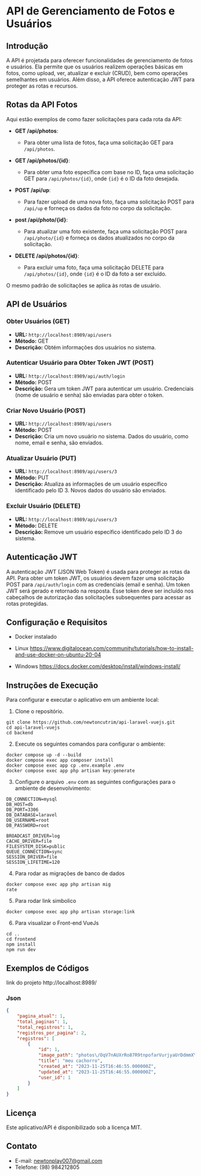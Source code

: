 # API de Gerenciamento de Fotos e Usuários

## Introdução

A API é projetada para oferecer funcionalidades de gerenciamento de fotos e usuários. Ela permite que os usuários realizem operações básicas em fotos, como upload, ver, atualizar e excluir (CRUD), bem como operações semelhantes em usuários. Além disso, a API oferece autenticação JWT para proteger as rotas e recursos.

## Rotas da API Fotos

Aqui estão exemplos de como fazer solicitações para cada rota da API:

- **GET /api/photos**:
  - Para obter uma lista de fotos, faça uma solicitação GET para `/api/photos`.

- **GET /api/photos/{id}**:
  - Para obter uma foto específica com base no ID, faça uma solicitação GET para `/api/photos/{id}`, onde `{id}` é o ID da foto desejada.

- **POST /api/up**:
  - Para fazer upload de uma nova foto, faça uma solicitação POST para `/api/up` e forneça os dados da foto no corpo da solicitação. 

- **post /api/photo/{id}**:
  - Para atualizar uma foto existente, faça uma solicitação POST para `/api/photo/{id}` e forneça os dados atualizados no corpo da solicitação.

- **DELETE /api/photos/{id}**:
  - Para excluir uma foto, faça uma solicitação DELETE para `/api/photos/{id}`, onde `{id}` é o ID da foto a ser excluído.

O mesmo padrão de solicitações se aplica às rotas de usuário.

## API de Usuários

### Obter Usuários (GET)
- **URL:** `http://localhost:8989/api/users`
- **Método:** GET
- **Descrição:** Obtém informações dos usuários no sistema.

### Autenticar Usuário para Obter Token JWT (POST)
- **URL:** `http://localhost:8989/api/auth/login`
- **Método:** POST
- **Descrição:** Gera um token JWT para autenticar um usuário. Credenciais (nome de usuário e senha) são enviadas para obter o token.

### Criar Novo Usuário (POST)
- **URL:** `http://localhost:8989/api/users`
- **Método:** POST
- **Descrição:** Cria um novo usuário no sistema. Dados do usuário, como nome, email e senha, são enviados.

### Atualizar Usuário (PUT)
- **URL:** `http://localhost:8989/api/users/3`
- **Método:** PUT
- **Descrição:** Atualiza as informações de um usuário específico identificado pelo ID 3. Novos dados do usuário são enviados.

### Excluir Usuário (DELETE)
- **URL:** `http://localhost:8989/api/users/3`
- **Método:** DELETE
- **Descrição:** Remove um usuário específico identificado pelo ID 3 do sistema.


## Autenticação JWT

A autenticação JWT (JSON Web Token) é usada para proteger as rotas da API. Para obter um token JWT, os usuários devem fazer uma solicitação POST para `/api/auth/login` com as credenciais (email e senha). Um token JWT será gerado e retornado na resposta. Esse token deve ser incluído nos cabeçalhos de autorização das solicitações subsequentes para acessar as rotas protegidas.

## Configuração e Requisitos

- Docker instalado

- Linux https://www.digitalocean.com/community/tutorials/how-to-install-and-use-docker-on-ubuntu-20-04
- Windows https://docs.docker.com/desktop/install/windows-install/

## Instruções de Execução

Para configurar e executar o aplicativo em um ambiente local:

1. Clone o repositório.
```
git clone https://github.com/newtoncutrim/api-laravel-vuejs.git
cd api-laravel-vuejs
cd backend 
```
2. Execute os seguintes comandos para configurar o ambiente:
```
docker compose up -d --build
docker compose exec app composer install
docker compose exec app cp .env.example .env
docker compose exec app php artisan key:generate
```
3. Configure o arquivo `.env` com as seguintes configurações para o ambiente de desenvolvimento:

```env
DB_CONNECTION=mysql
DB_HOST=db
DB_PORT=3306
DB_DATABASE=laravel
DB_USERNAME=root
DB_PASSWORD=root

BROADCAST_DRIVER=log
CACHE_DRIVER=file
FILESYSTEM_DISK=public
QUEUE_CONNECTION=sync
SESSION_DRIVER=file
SESSION_LIFETIME=120
```
4. Para rodar as migrações de banco de dados
```
docker compose exec app php artisan mig
rate

```
5. Para rodar link simbolico
```
docker compose exec app php artisan storage:link
```
6. Para visualizar o Front-end VueJs 
```
cd ..
cd frontend
npm install
npm run dev
```

## Exemplos de Códigos
link do projeto http://localhost:8989/
### Json

```json
{
	"pagina_atual": 1,
	"total_paginas": 1,
	"total_registros": 1,
	"registros_por_pagina": 2,
	"registros": [
		{
			"id": 1,
			"image_path": "photos\/OqV7nAUXrRo87R9tnpofarVurjyaUrDdmmXYvKc0.jpg",
			"title": "meu cachorro",
			"created_at": "2023-11-25T16:46:55.000000Z",
			"updated_at": "2023-11-25T16:46:55.000000Z",
			"user_id": 1
		}
	]
}

```

## Licença

Este aplicativo/API é disponibilizado sob a licença MIT.


## Contato

- E-mail: newtonplay007@gmail.com
- Telefone: (98) 984212805

